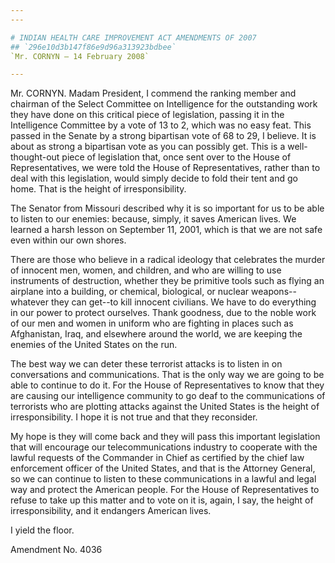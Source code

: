 ```yaml
---
---

# INDIAN HEALTH CARE IMPROVEMENT ACT AMENDMENTS OF 2007
## `296e10d3b147f86e9d96a313923bdbee`
`Mr. CORNYN — 14 February 2008`

---
```



Mr. CORNYN. Madam President, I commend the ranking member and 
chairman of the Select Committee on Intelligence for the outstanding 
work they have done on this critical piece of legislation, passing it 
in the Intelligence Committee by a vote of 13 to 2, which was no easy 
feat. This passed in the Senate by a strong bipartisan vote of 68 to 
29, I believe. It is about as strong a bipartisan vote as you can 
possibly get. This is a well-thought-out piece of legislation that, 
once sent over to the House of Representatives, we were told the House 
of Representatives, rather than to deal with this legislation, would 
simply decide to fold their tent and go home. That is the height of 
irresponsibility.

The Senator from Missouri described why it is so important for us to 
be able to listen to our enemies: because, simply, it saves American 
lives. We learned a harsh lesson on September 11, 2001, which is that 
we are not safe even within our own shores.

There are those who believe in a radical ideology that celebrates the 
murder of innocent men, women, and children, and who are willing to use 
instruments of destruction, whether they be primitive tools such as 
flying an airplane into a building, or chemical, biological, or nuclear 
weapons--whatever they can get--to kill innocent civilians. We have to 
do everything in our power to protect ourselves. Thank goodness, due to 
the noble work of our men and women in uniform who are fighting in 
places such as Afghanistan, Iraq, and elsewhere around the world, we 
are keeping the enemies of the United States on the run.

The best way we can deter these terrorist attacks is to listen in on 
conversations and communications. That is the only way we are going to 
be able to continue to do it. For the House of Representatives to know 
that they are causing our intelligence community to go deaf to the 
communications of terrorists who are plotting attacks against the 
United States is the height of irresponsibility. I hope it is not true 
and that they reconsider.

My hope is they will come back and they will pass this important 
legislation that will encourage our telecommunications industry to 
cooperate with the lawful requests of the Commander in Chief as 
certified by the chief law enforcement officer of the United States, 
and that is the Attorney General, so we can continue to listen to these 
communications in a lawful and legal way and protect the American 
people. For the House of Representatives to refuse to take up this 
matter and to vote on it is, again, I say, the height of 
irresponsibility, and it endangers American lives.

I yield the floor.















 Amendment No. 4036
